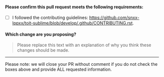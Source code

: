 <!-- Thank you for contributing! -->

#### Please confirm this pull request meets the following requirements:
- [ ] I followed the contributing guidelines: <https://github.com/snxx-lppxx/toit-sublime/blob/develop/.github/CONTRIBUTING.rst>.

#### Which change are you proposing?
> Please replace this text with an explanation of why you think these changes should be made.

---

Please note: we will close your PR without comment if you do not check the boxes above and provide ALL requested information.
